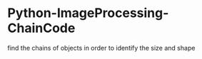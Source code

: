 # Python-ImageProcessing-ChainCode
find the chains of objects in order to identify the size and shape
